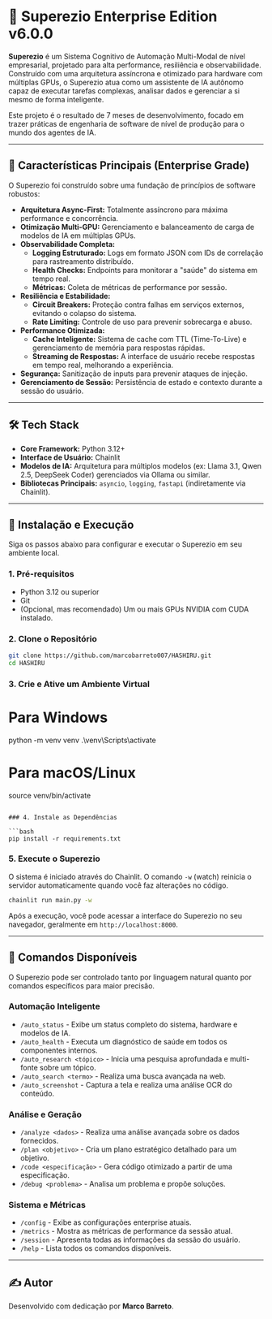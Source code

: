 
# 🌟 Superezio Enterprise Edition v6.0.0

**Superezio** é um Sistema Cognitivo de Automação Multi-Modal de nível empresarial, projetado para alta performance, resiliência e observabilidade. Construído com uma arquitetura assíncrona e otimizado para hardware com múltiplas GPUs, o Superezio atua como um assistente de IA autônomo capaz de executar tarefas complexas, analisar dados e gerenciar a si mesmo de forma inteligente.

Este projeto é o resultado de 7 meses de desenvolvimento, focado em trazer práticas de engenharia de software de nível de produção para o mundo dos agentes de IA.

---

## 💎 Características Principais (Enterprise Grade)

O Superezio foi construído sobre uma fundação de princípios de software robustos:

- **Arquitetura Async-First:** Totalmente assíncrono para máxima performance e concorrência.
- **Otimização Multi-GPU:** Gerenciamento e balanceamento de carga de modelos de IA em múltiplas GPUs.
- **Observabilidade Completa:**
  - **Logging Estruturado:** Logs em formato JSON com IDs de correlação para rastreamento distribuído.
  - **Health Checks:** Endpoints para monitorar a "saúde" do sistema em tempo real.
  - **Métricas:** Coleta de métricas de performance por sessão.
- **Resiliência e Estabilidade:**
  - **Circuit Breakers:** Proteção contra falhas em serviços externos, evitando o colapso do sistema.
  - **Rate Limiting:** Controle de uso para prevenir sobrecarga e abuso.
- **Performance Otimizada:**
  - **Cache Inteligente:** Sistema de cache com TTL (Time-To-Live) e gerenciamento de memória para respostas rápidas.
  - **Streaming de Respostas:** A interface de usuário recebe respostas em tempo real, melhorando a experiência.
- **Segurança:** Sanitização de inputs para prevenir ataques de injeção.
- **Gerenciamento de Sessão:** Persistência de estado e contexto durante a sessão do usuário.

---

## 🛠️ Tech Stack

- **Core Framework:** Python 3.12+
- **Interface de Usuário:** Chainlit
- **Modelos de IA:** Arquitetura para múltiplos modelos (ex: Llama 3.1, Qwen 2.5, DeepSeek Coder) gerenciados via Ollama ou similar.
- **Bibliotecas Principais:** `asyncio`, `logging`, `fastapi` (indiretamente via Chainlit).

---

## 🚀 Instalação e Execução

Siga os passos abaixo para configurar e executar o Superezio em seu ambiente local.

### 1. Pré-requisitos

- Python 3.12 ou superior
- Git
- (Opcional, mas recomendado) Um ou mais GPUs NVIDIA com CUDA instalado.

### 2. Clone o Repositório

```bash
git clone https://github.com/marcobarreto007/HASHIRU.git
cd HASHIRU
```

### 3. Crie e Ative um Ambiente Virtual

# Para Windows
python -m venv venv
.\venv\Scripts\activate

# Para macOS/Linux
source venv/bin/activate
```

### 4. Instale as Dependências

```bash
pip install -r requirements.txt
```

### 5. Execute o Superezio

O sistema é iniciado através do Chainlit. O comando `-w` (watch) reinicia o servidor automaticamente quando você faz alterações no código.

```bash
chainlit run main.py -w
```

Após a execução, você pode acessar a interface do Superezio no seu navegador, geralmente em `http://localhost:8000`.

---

## 🤖 Comandos Disponíveis

O Superezio pode ser controlado tanto por linguagem natural quanto por comandos específicos para maior precisão.

### Automação Inteligente
- `/auto_status` - Exibe um status completo do sistema, hardware e modelos de IA.
- `/auto_health` - Executa um diagnóstico de saúde em todos os componentes internos.
- `/auto_research <tópico>` - Inicia uma pesquisa aprofundada e multi-fonte sobre um tópico.
- `/auto_search <termo>` - Realiza uma busca avançada na web.
- `/auto_screenshot` - Captura a tela e realiza uma análise OCR do conteúdo.

### Análise e Geração
- `/analyze <dados>` - Realiza uma análise avançada sobre os dados fornecidos.
- `/plan <objetivo>` - Cria um plano estratégico detalhado para um objetivo.
- `/code <especificação>` - Gera código otimizado a partir de uma especificação.
- `/debug <problema>` - Analisa um problema e propõe soluções.

### Sistema e Métricas
- `/config` - Exibe as configurações enterprise atuais.
- `/metrics` - Mostra as métricas de performance da sessão atual.
- `/session` - Apresenta todas as informações da sessão do usuário.
- `/help` - Lista todos os comandos disponíveis.

---

## ✍️ Autor

Desenvolvido com dedicação por **Marco Barreto**.
